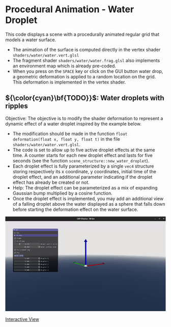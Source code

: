 # Procedural Animation - Water Droplet

This code displays a scene with a procedurally animated regular grid that models a water surface.

- The animation of the surface is computed directly in the vertex shader `shaders/water/water.vert.glsl`
- The fragment shader `shaders/water/water.frag.glsl` also implements an environment map which is already pre-coded.
- When you press on the `SPACE` key or click on the GUI button water drop, a geometric deformation is applied to a random location on the grid. This deformation is implemented in the vertex shader.

## ${\color{cyan}\bf{TODO}}$: Water droplets with ripples

Objective: The objective is to modify the shader deformation to represent a dynamic effect of a water droplet inspired by the example below.

- The modification should be made in the function `float deformation(float x, float y, float t)` in the file `shaders/water/water.vert.glsl`.
- The code is set to allow up to five active droplet effects at the same time. A counter starts for each new droplet effect and lasts for five seconds (see the function `scene_structure::new_water_droplet`).
- Each droplet effect is fully parameterized by a single `vec4` structure storing respectively its x coordinate, y coordinates, initial time of the droplet effect, and an additional parameter indicating if the droplet effect has already be created or not.
- Help: The droplet effect can be parameterized as a mix of expanding Gaussian bump multiplied by a cosine function.
- Once the droplet effect is implemented, you may add an additional view of a falling droplet above the water displayed as a sphere that falls down before starting the deformation effect on the water surface.

![Example](02bwatersol.gif)

[Interactive View](https://imagecomputing.net/course/2023_2024/inf585/lab/content/02_procedural_animation/e_water_droplet/web/index.html)